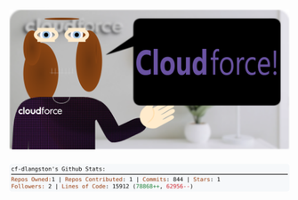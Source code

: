 <!-- 
Version 3.0.202
Built Sun Feb 16 2025 05:20:45 GMT+0000 (Coordinated Universal Time)
-->

<h1 align="center">
  <a href="https://github.com/dylanlangston/dylanlangston/tree/master/src" title="Click to View Source">
    <picture width="100%" alt="Dylan">
      <source media="(prefers-color-scheme: dark)" srcset="dylan-dark.svg?version=3.0.202">
      <img src="dylan-light.svg?version=3.0.202" alt="Dylan">
    </picture>
  </a>
</h1>

<div align="center">
  <picture width="100%" alt="Profile Info and Stats">
    <source media="(prefers-color-scheme: dark)" srcset="stats-dark.svg?version=3.0.202">
    <img src="stats-light.svg?version=3.0.202" alt="Profile Info and Stats">
  </picture>
</div>
